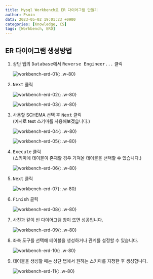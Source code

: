 ```yaml
---
title: Mysql Workbench로 ER 다이어그램 만들기
author: Psmin
data: 2023-05-02 19:01:23 +0900
categories: [Knowledge, CS]
tags: [Workbench, ERD]
---
```


## ER 다이어그램 생성방법

1. 상단 탭의 <kbd>Database</kbd>에서 <kbd>Reverse Engineer...</kbd> 클릭

   ![workbench-erd-01](/assets/img/workbench-erd-01.png){: .w-80}

2. <kbd>Next</kbd> 클릭

   ![workbench-erd-02](/assets/img/workbench-erd-02.png){: .w-80}

   ![workbench-erd-03](/assets/img/workbench-erd-03.png){: .w-80}

3. 사용할 SCHEMA 선택 후 <kbd>Next</kbd> 클릭  
   (예시로 test 스키마를 사용해보겠습니다.)

   ![workbench-erd-04](/assets/img/workbench-erd-04.png){: .w-80}

   ![workbench-erd-05](/assets/img/workbench-erd-05.png){: .w-80}

4. <kbd>Execute</kbd> 클릭  
   (스키마에 테이블이 존재할 경우 가져올 테이블을 선택할 수 있습니다.)

   ![workbench-erd-06](/assets/img/workbench-erd-06.png){: .w-80}

5. <kbd>Next</kbd> 클릭

   ![workbench-erd-07](/assets/img/workbench-erd-07.png){: .w-80}

6. <kbd>Finish</kbd> 클릭

   ![workbench-erd-08](/assets/img/workbench-erd-08.png){: .w-80}

7. 사진과 같이 빈 다이어그램 창이 뜨면 성공입니다.

   ![workbench-erd-09](/assets/img/workbench-erd-09.png){: .w-80}

8. 좌측 도구를 선택해 테이블을 생성하거나 관계를 설정할 수 있습니다.

   ![workbench-erd-10](/assets/img/workbench-erd-10.png){: .w-80}

9. 테이블을 생성할 때는 상단 탭에서 원하는 스키마를 지정한 후 생성합니다.

   ![workbench-erd-11](/assets/img/workbench-erd-11.png){: .w-80}
